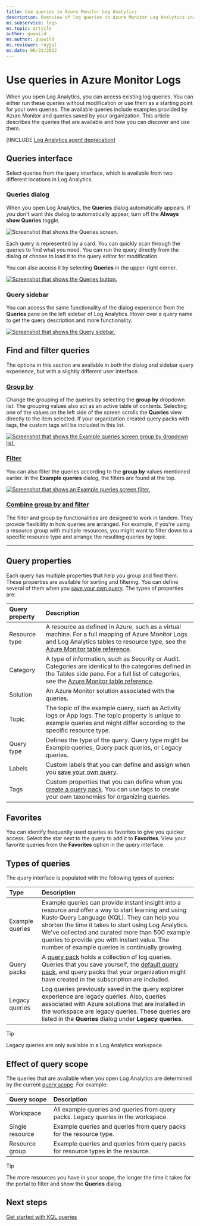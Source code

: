 ```yaml
---
title: Use queries in Azure Monitor Log Analytics 
description: Overview of log queries in Azure Monitor Log Analytics including different types of queries and sample queries that you can use.
ms.subservice: logs
ms.topic: article
author: guywild
ms.author: guywild
ms.reviewer: roygal
ms.date: 06/22/2022
---
```


# Use queries in Azure Monitor Logs
When you open Log Analytics, you can access existing log queries. You can either run these queries without modification or use them as a starting point for your own queries. The available queries include examples provided by Azure Monitor and queries saved by your organization. This article describes the queries that are available and how you can discover and use them.

[!INCLUDE [Log Analytics agent deprecation](../../../includes/log-analytics-query-permissions.md)]

## Queries interface
Select queries from the query interface, which is available from two different locations in Log Analytics.

### Queries dialog

When you open Log Analytics, the **Queries** dialog automatically appears. If you don't want this dialog to automatically appear, turn off the **Always show Queries** toggle.

![Screenshot that shows the Queries screen.](media/queries/query-start.png)

Each query is represented by a card. You can quickly scan through the queries to find what you need. You can run the query directly from the dialog or choose to load it to the query editor for modification.

You can also access it by selecting **Queries** in the upper-right corner.

[![Screenshot that shows the Queries button.](media/queries/queries-button.png)](media/queries/queries-button.png#lightbox)

### Query sidebar

You can access the same functionality of the dialog experience from the **Queries** pane on the left sidebar of Log Analytics. Hover over a query name to get the query description and more functionality.

[![Screenshot that shows the Query sidebar.](media/queries/query-sidebar.png)](media/queries/query-sidebar.png#lightbox)

## Find and filter queries

The options in this section are available in both the dialog and sidebar query experience, but with a slightly different user interface.

### [Group by](#tab/groupby)

Change the grouping of the queries by selecting the **group by** dropdown list. The grouping values also act as an active table of contents. Selecting one of the values on the left side of the screen scrolls the **Queries** view directly to the item selected. If your organization created query packs with tags, the custom tags will be included in this list.

[![Screenshot that shows the Example queries screen group by dropdown list.](media/queries/example-query-groupby.png)](media/queries/example-query-groupby.png#lightbox)

### [Filter](#tab/filter)

You can also filter the queries according to the **group by** values mentioned earlier. In the **Example queries** dialog, the filters are found at the top.

[![Screenshot that shows an Example queries screen filter.](media/queries/example-query-filter.png)](media/queries/example-query-filter.png#lightbox)

### [Combine group by and filter](#tab/combinegroupbyandfilter)

The filter and group by functionalities are designed to work in tandem. They provide flexibility in how queries are arranged. For example, if you're using a resource group with multiple resources, you might want to filter down to a specific resource type and arrange the resulting queries by topic.

---

## Query properties
Each query has multiple properties that help you group and find them. These properties are available for sorting and filtering. You can define several of them when you [save your own query](save-query.md). The types of properties are:

| Query property | Description |
| :--- | :--- |
| Resource type | A resource as defined in Azure, such as a virtual machine. For a full mapping of Azure Monitor Logs and Log Analytics tables to resource type, see the [Azure Monitor table reference](/azure/azure-monitor/reference/tables/tables-resourcetype). |
| Category | A type of information, such as Security or Audit. Categories are identical to the categories defined in the Tables side pane. For a full list of categories, see the [Azure Monitor table reference](/azure/azure-monitor/reference/tables/tables-category). |
| Solution | An Azure Monitor solution associated with the queries. |
| Topic | The topic of the example query, such as Activity logs or App logs. The topic property is unique to example queries and might differ according to the specific resource type. |
| Query type | Defines the type of the query. Query type might be Example queries, Query pack queries, or Legacy queries. |
| Labels | Custom labels that you can define and assign when you [save your own query](save-query.md). |
| Tags | Custom properties that you can define when you [create a query pack](query-packs.md). You can use tags to create your own taxonomies for organizing queries. |

## Favorites
You can identify frequently used queries as favorites to give you quicker access. Select the star next to the query to add it to **Favorites**. View your favorite queries from the **Favorites** option in the query interface.

## Types of queries
The query interface is populated with the following types of queries:

| Type | Description |
| :--- | :--- |
| Example queries | Example queries can provide instant insight into a resource and offer a way to start learning and using Kusto Query Language (KQL). They can help you shorten the time it takes to start using Log Analytics. We've collected and curated more than 500 example queries to provide you with instant value. The number of example queries is continually growing. |
| Query packs | A [query pack](query-packs.md) holds a collection of log queries. Queries that you save yourself, the [default query pack](query-packs.md#default-query-pack), and query packs that your organization might have created in the subscription are included. |
| Legacy queries | Log queries previously saved in the query explorer experience are legacy queries. Also, queries associated with Azure solutions that are installed in the workspace are legacy queries. These queries are listed in the **Queries** dialog under **Legacy queries**. |

>[!TIP]
> Legacy queries are only available in a Log Analytics workspace.

## Effect of query scope
The queries that are available when you open Log Analytics are determined by the current [query scope](scope.md). For example:

| Query scope | Description |
| :--- | :--- |
| Workspace | All example queries and queries from query packs. Legacy queries in the workspace. |
| Single resource | Example queries and queries from query packs for the resource type. |
| Resource group | Example queries and queries from query packs for resource types in the resource. |

> [!TIP]
> The more resources you have in your scope, the longer the time it takes for the portal to filter and show the **Queries** dialog.

## Next steps

[Get started with KQL queries](get-started-queries.md)